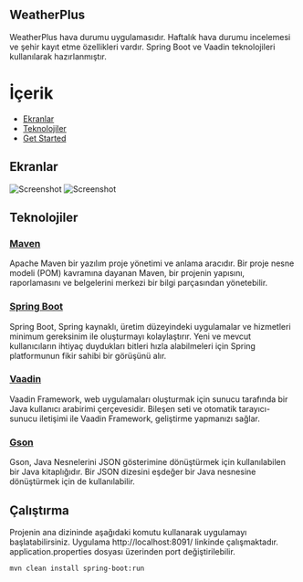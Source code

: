 ## WeatherPlus

WeatherPlus hava durumu uygulamasıdır. Haftalık hava durumu incelemesi ve şehir kayıt etme özellikleri vardır. Spring Boot ve Vaadin teknolojileri kullanılarak hazırlanmıştır.

# İçerik

-	[Ekranlar](#ekranlar)
-	[Teknolojiler](#teknolojiler)
-	[Get Started](#calıştırma)


## Ekranlar
 ![Screenshot](https://cdn.dribbble.com/users/218187/screenshots/2357046/weather_1x.png)
 ![Screenshot](https://cdn.dribbble.com/users/218187/screenshots/2357046/weather_1x.png)

## Teknolojiler

### [Maven](https://maven.apache.org/)

Apache Maven bir yazılım proje yönetimi ve anlama aracıdır. Bir proje nesne modeli (POM) kavramına dayanan Maven, bir projenin yapısını, raporlamasını ve belgelerini merkezi bir bilgi parçasından yönetebilir.

### [Spring Boot](https://github.com/spring-projects/spring-boot)

Spring Boot, Spring kaynaklı, üretim düzeyindeki uygulamalar ve hizmetleri minimum gereksinim ile oluşturmayı kolaylaştırır. Yeni ve mevcut kullanıcıların ihtiyaç duydukları bitleri hızla alabilmeleri için Spring platformunun fikir sahibi bir görüşünü alır.
 
### [Vaadin](https://vaadin.com/)

Vaadin Framework, web uygulamaları oluşturmak için sunucu tarafında bir Java kullanıcı arabirimi çerçevesidir. Bileşen seti ve otomatik tarayıcı-sunucu iletişimi ile Vaadin Framework, geliştirme yapmanızı sağlar.

### [Gson](https://github.com/google/gson)

Gson, Java Nesnelerini JSON gösterimine dönüştürmek için kullanılabilen bir Java kitaplığıdır. Bir JSON dizesini eşdeğer bir Java nesnesine dönüştürmek için de kullanılabilir. 


## Çalıştırma

Projenin ana dizininde aşağıdaki komutu kullanarak uygulamayı başlatabilirsiniz. 
Uygulama http://localhost:8091/ linkinde çalışmaktadır. application.properties dosyası üzerinden port değiştirilebilir.

```
mvn clean install spring-boot:run
```
